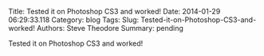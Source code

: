 Title: Tested it on Photoshop CS3 and worked!
Date: 2014-01-29 06:29:33.118
Category: blog
Tags: 
Slug: Tested-it-on-Photoshop-CS3-and-worked!
Authors: Steve Theodore
Summary: pending

Tested it on Photoshop CS3 and worked!

